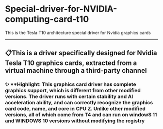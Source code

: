 # Special-driver-for-NVIDIA-computing-card-t10
This is the Tesla T10 architecture special driver for Nvidia graphics cards

-----

## 📋This is a driver specifically designed for Nvidia Tesla T10 graphics cards, extracted from a virtual machine through a third-party channel

### ✨ **Highlight: This graphics card driver has complete graphics support, which is different from other modified versions. The driver runs with certain stability and AI acceleration ability, and can correctly recognize the graphics card code, name, and core in CPU Z. Unlike other modified versions, all of which come from T4 and can run on windowS 11 and WINDOWS 10 versions without modifying the registry